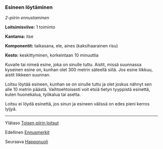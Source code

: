 ### Esineen löytäminen

*2-piirin ennustaminen*

**Loitsimisviive:** 1 toiminto

**Kantama:** itse

**Komponentit:** taikasana, ele, aines (kaksihaarainen risu)

**Kesto:** keskittyminen, korkeintaan 10 minuuttia

Kuvaile tai nimeä esine, joka on sinulle tuttu. Aistit, missä suunnassa kyseinen esine on, kunhan olet 300 metrin säteellä siitä. Jos esine liikkuu, aistit liikkeen suunnan. 

Loitsu löytää esineen, kunhan se on sinulle tuttu ja olet joskus nähnyt sen alle 10 metrin päästä. Vaihtoehtoisesti voit etsiä tietyn tyyppistä esinettä, kuten huonekalua, työkalua tai asetta. 

Loitsu ei löydä esinettä, jos sinun ja esineen välissä on edes pieni kerros lyijyä.	

----

Ylätaso [Toisen piirin loitsut](2_piirin_loitsut.md)

Edellinen [Ennusmerkit](Ennusmerkit.md)

Seuraava [Happonuoli](Happonuoli.md)
